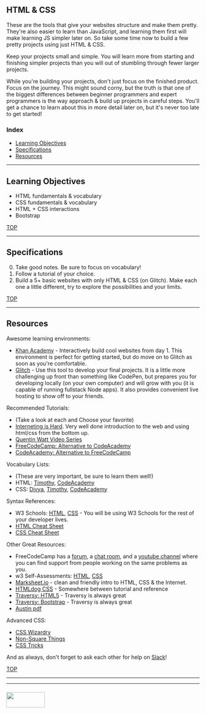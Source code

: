 ## HTML & CSS

These are the tools that give your websites structure and make them pretty.  They're also easier to learn than JavaScript, and learning them first will make learning JS simpler later on.  So take some time now to build a few pretty projects using just HTML & CSS.

Keep your projects small and simple.  You will learn more from starting and finishing simpler projects than you will out of stumbling through fewer larger projects.

While you're building your projects, don't just focus on the finished product.  Focus on the journey.  This might sound corny, but the truth is that one of the biggest differences between beginner programmers and expert programmers is the way approach & build up projects in careful steps.  You'll get a chance to learn about this in more detail later on, but it's never too late to get started! 

### Index
* [Learning Objectives](#learning-objectives)
* [Specifications](#specifications)
* [Resources](#resources)

---

## Learning Objectives

* HTML fundamentals & vocabulary
* CSS fundamentals & vocabulary
* HTML + CSS interactions
* Bootstrap

[TOP](#html-css)

---

## Specifications

0. Take good notes. Be sure to focus on vocabulary!
1. Follow a tutorial of your choice.
2. Build a 5+ basic websites with only HTML & CSS (on Glitch). Make each one a little different, try to explore the possibilities and your limits.



[TOP](#html-css)

---

## Resources

Awesome learning environments:
* [Khan Academy](https://www.khanacademy.org/computer-programming/new/webpage) - Interactively build cool websites from day 1.  This environment is perfect for getting started, but do move on to Glitch as soon as you're comfortable.
* [Glitch](https://glitch.com) - Use this tool to develop your final projects.  It is a little more challenging up front than something like CodePen, but prepares you for developing locally (on your own computer) and will grow with you (it is capable of running fullstack Node apps).  It also provides convenient live hosting to show off to your friends.

Recommended Tutorials:
* (Take a look at each and Choose your favorite)
* [Interneting is Hard](https://internetingishard.com).  Very well done introduction to the web and using html/css from the bottom up.
* [Quentin Watt Video Series](https://www.youtube.com/playlist?list=PL41lfR-6DnOq3BebucTNMSVDojCIiv_en)
* [FreeCodeCamp: Alternative to CodeAcademy](https://www.freecodecamp.org)
* [CodeAcademy: Alternative to FreeCodeCamp](https://www.codecademy.com/catalog/language/html-css)

Vocabulary Lists:
* (These are very important, be sure to learn them well!)
* HTML: [Timothy](https://docs.google.com/viewer?a=v&pid=sites&srcid=ZGVmYXVsdGRvbWFpbnxrYXRhc2tldWlpc3Rvc2VsaWR3bnxneDo0YmNjZjM3MDBmNjBjYzVh), [CodeAcademy](https://www.codecademy.com/articles/glossary-html)
* CSS: [Divya](http://nimbupani.com/css-vocabulary.html), [Timothy](https://docs.google.com/viewer?a=v&pid=sites&srcid=ZGVmYXVsdGRvbWFpbnxkb3dubG9hZGZyZWVzaGFyZXxneDo0YTJlNTRkMGIwZDZiZWEx), [CodeAcademy](https://www.codecademy.com/articles/glossary-css)

Syntax References:
* W3 Schools: [HTML](https://www.w3schools.com/html/default.asp), [CSS](https://www.w3schools.com/css/default.asp) - You will be using W3 Schools for the rest of your developer lives.
* [HTML Cheat Sheet](https://digital.com/tools/html-cheatsheet/)
* [CSS Cheat Sheet](https://www.onblastblog.com/css3-cheat-sheet/)

Other Great Resources:
* FreeCodeCamp has a [forum](https://forum.freecodecamp.org), a [chat room](https://gitter.im/FreeCodeCamp/CodeReview), and a [youtube channel](https://www.youtube.com/channel/UC8butISFwT-Wl7EV0hUK0BQ) where you can find support from people working on the same problems as you.
* w3 Self-Assessments: [HTML](https://www.w3schools.com/html/html_quiz.asp), [CSS](https://www.w3schools.com/css/css_quiz.asp)
* [Marksheet.io](https://marksheet.io) - clean and friendly intro to HTML, CSS & the Internet.
* [HTMLdog CSS](http://htmldog.com/guides/css/) - Somewhere between tutorial and reference
* [Traversy: HTML5](https://www.youtube.com/watch?v=Wm6CUkswsNw) - Traversy is always great
* [Traversy: Bootstrap](https://www.youtube.com/watch?v=5GcQtLDGXy8&t=3185s) - Traversy is always great
* [Austin pdf](https://www.austincc.edu/hr/profdev/eworkshops/docs/HTML_Basics.pdf)

  
Advanced CSS:
* [CSS Wizardry](https://csswizardry.com)
* [Non-Square Things](http://www.sarasoueidan.com/blog/css-shapes/)
* [CSS Tricks](https://css-tricks.com)

And as always, don't forget to ask each other for help on [Slack](https://join.slack.com/t/elewa-academy/shared_invite/enQtMjk4OTA3OTM1NjIwLTA2ZmQ0NDVhNjQxZWM2NjNhNmMyNmVhZGNhZmJmZTY1OWQ4Nzc0ZTkzZGE3NjdiYTYwYThlNzI3YTg2NGM5MGM)!



[TOP](#html-css)

___
___
### <a href="http://elewa.education/blog" target="_blank"><img src="https://user-images.githubusercontent.com/18554853/34921062-506450ae-f97d-11e7-875f-6feeb26ad72d.png" width="100" height="40"/></a>


